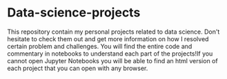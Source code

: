 # Data-science-projects

This repository contain my personal projects related to data science. Don't hesitate to check them out and get more information on how I resolved certain problem and challenges. You will find the entire code and commentary in notebooks to understand each part of the projects!If you cannot open Jupyter Notebooks you will be able to find an html version of each project that you can open with any browser.
